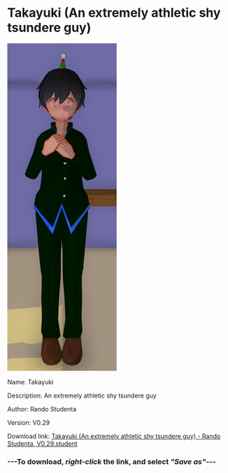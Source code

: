 # Takayuki (An extremely athletic shy tsundere guy)

<img src = "https://raw.githubusercontent.com/Arbiter1223/Daigaku-Gurashi-Custom-Students/master/Students/Files/Takayuki%20(An%20extremely%20athletic%20shy%20tsundere%20guy).png">

Name: Takayuki

Description: An extremely athletic shy tsundere guy

Author: Rando Studenta

Version: V0.29

Download link: <a href="https://raw.githubusercontent.com/Arbiter1223/Daigaku-Gurashi-Custom-Students/master/Students/Files/Takayuki%20(An%20extremely%20athletic%20shy%20tsundere%20guy)%20-%20Rando%20Studenta%2C%20V0.29.student">Takayuki (An extremely athletic shy tsundere guy) - Rando Studenta, V0.29.student</a>

### ---**To download, _right-click_ the link, and select _"Save as"_**---
